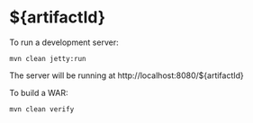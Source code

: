 # ${artifactId}

To run a development server:

    mvn clean jetty:run

The server will be running at http://localhost:8080/${artifactId}

To build a WAR:

    mvn clean verify
